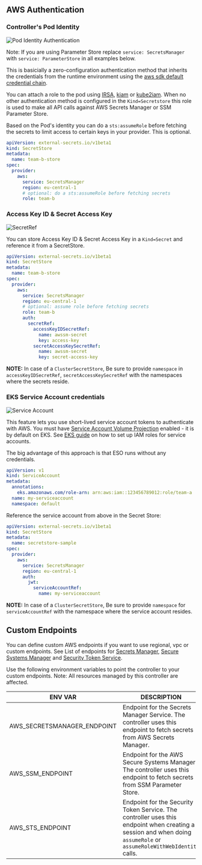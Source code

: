 ## AWS Authentication

### Controller's Pod Identity

![Pod Identity Authentication](./pictures/diagrams-provider-aws-auth-pod-identity.png)

Note: If you are using Parameter Store replace `service: SecretsManager` with `service: ParameterStore` in all examples below.

This is basicially a zero-configuration authentication method that inherits the credentials from the runtime environment using the [aws sdk default credential chain](https://docs.aws.amazon.com/sdk-for-java/v1/developer-guide/credentials.html#credentials-default).

You can attach a role to the pod using [IRSA](https://docs.aws.amazon.com/eks/latest/userguide/iam-roles-for-service-accounts.html), [kiam](https://github.com/uswitch/kiam) or [kube2iam](https://github.com/jtblin/kube2iam). When no other authentication method is configured in the `Kind=Secretstore` this role is used to make all API calls against AWS Secrets Manager or SSM Parameter Store.

Based on the Pod's identity you can do a `sts:assumeRole` before fetching the secrets to limit access to certain keys in your provider. This is optional.

```yaml
apiVersion: external-secrets.io/v1beta1
kind: SecretStore
metadata:
  name: team-b-store
spec:
  provider:
    aws:
      service: SecretsManager
      region: eu-central-1
      # optional: do a sts:assumeRole before fetching secrets
      role: team-b
```

### Access Key ID & Secret Access Key

![SecretRef](./pictures/diagrams-provider-aws-auth-secret-ref.png)

You can store Access Key ID & Secret Access Key in a `Kind=Secret` and reference it from a SecretStore.

```yaml
apiVersion: external-secrets.io/v1beta1
kind: SecretStore
metadata:
  name: team-b-store
spec:
  provider:
    aws:
      service: SecretsManager
      region: eu-central-1
      # optional: assume role before fetching secrets
      role: team-b
      auth:
        secretRef:
          accessKeyIDSecretRef:
            name: awssm-secret
            key: access-key
          secretAccessKeySecretRef:
            name: awssm-secret
            key: secret-access-key
```

**NOTE:** In case of a `ClusterSecretStore`, Be sure to provide `namespace` in `accessKeyIDSecretRef`, `secretAccessKeySecretRef` with the namespaces where the secrets reside.

### EKS Service Account credentials

![Service Account](./pictures/diagrams-provider-aws-auth-service-account.png)

This feature lets you use short-lived service account tokens to authenticate with AWS.
You must have [Service Account Volume Projection](https://kubernetes.io/docs/tasks/configure-pod-container/configure-service-account/#service-account-token-volume-projection) enabled - it is by default on EKS. See [EKS guide](https://docs.aws.amazon.com/eks/latest/userguide/iam-roles-for-service-accounts-technical-overview.html) on how to set up IAM roles for service accounts.

The big advantage of this approach is that ESO runs without any credentials.

```yaml
apiVersion: v1
kind: ServiceAccount
metadata:
  annotations:
    eks.amazonaws.com/role-arn: arn:aws:iam::123456789012:role/team-a
  name: my-serviceaccount
  namespace: default
```

Reference the service account from above in the Secret Store:

```yaml
apiVersion: external-secrets.io/v1beta1
kind: SecretStore
metadata:
  name: secretstore-sample
spec:
  provider:
    aws:
      service: SecretsManager
      region: eu-central-1
      auth:
        jwt:
          serviceAccountRef:
            name: my-serviceaccount
```

**NOTE:** In case of a `ClusterSecretStore`, Be sure to provide `namespace` for `serviceAccountRef` with the namespace where the service account resides.

## Custom Endpoints

You can define custom AWS endpoints if you want to use regional, vpc or custom endpoints. See List of endpoints for [Secrets Manager](https://docs.aws.amazon.com/general/latest/gr/asm.html), [Secure Systems Manager](https://docs.aws.amazon.com/general/latest/gr/ssm.html) and [Security Token Service](https://docs.aws.amazon.com/general/latest/gr/sts.html).

Use the following environment variables to point the controller to your custom endpoints. Note: All resources managed by this controller are affected.

| ENV VAR                     | DESCRIPTION                                                                                                                                                          |
| --------------------------- | -------------------------------------------------------------------------------------------------------------------------------------------------------------------- |
| AWS_SECRETSMANAGER_ENDPOINT | Endpoint for the Secrets Manager Service. The controller uses this endpoint to fetch secrets from AWS Secrets Manager.                                               |
| AWS_SSM_ENDPOINT            | Endpoint for the AWS Secure Systems Manager. The controller uses this endpoint to fetch secrets from SSM Parameter Store.                                            |
| AWS_STS_ENDPOINT            | Endpoint for the Security Token Service. The controller uses this endpoint when creating a session and when doing `assumeRole` or `assumeRoleWithWebIdentity` calls. |
